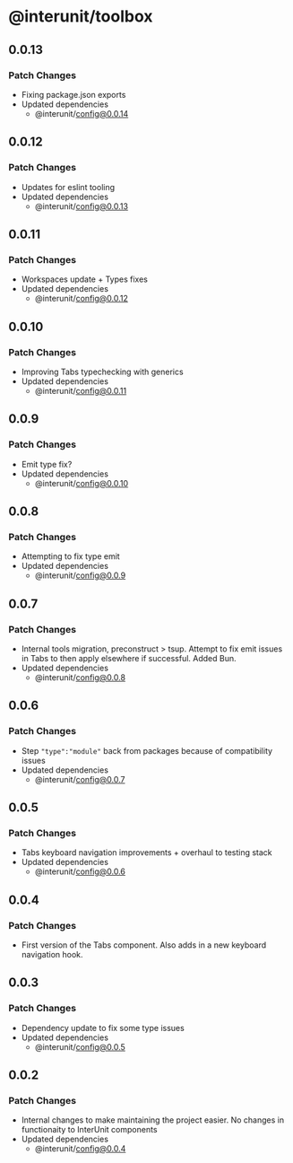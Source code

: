 # @interunit/toolbox

## 0.0.13

### Patch Changes

- Fixing package.json exports
- Updated dependencies
  - @interunit/config@0.0.14

## 0.0.12

### Patch Changes

- Updates for eslint tooling
- Updated dependencies
  - @interunit/config@0.0.13

## 0.0.11

### Patch Changes

- Workspaces update + Types fixes
- Updated dependencies
  - @interunit/config@0.0.12

## 0.0.10

### Patch Changes

- Improving Tabs typechecking with generics
- Updated dependencies
  - @interunit/config@0.0.11

## 0.0.9

### Patch Changes

- Emit type fix?
- Updated dependencies
  - @interunit/config@0.0.10

## 0.0.8

### Patch Changes

- Attempting to fix type emit
- Updated dependencies
  - @interunit/config@0.0.9

## 0.0.7

### Patch Changes

- Internal tools migration, preconstruct > tsup. Attempt to fix emit issues in Tabs to then apply elsewhere if successful. Added Bun.
- Updated dependencies
  - @interunit/config@0.0.8

## 0.0.6

### Patch Changes

- Step `"type":"module"` back from packages because of compatibility issues
- Updated dependencies
  - @interunit/config@0.0.7

## 0.0.5

### Patch Changes

- Tabs keyboard navigation improvements + overhaul to testing stack
- Updated dependencies
  - @interunit/config@0.0.6

## 0.0.4

### Patch Changes

- First version of the Tabs component. Also adds in a new keyboard navigation hook.

## 0.0.3

### Patch Changes

- Dependency update to fix some type issues
- Updated dependencies
  - @interunit/config@0.0.5

## 0.0.2

### Patch Changes

- Internal changes to make maintaining the project easier. No changes in functionaity to InterUnit components
- Updated dependencies
  - @interunit/config@0.0.4
